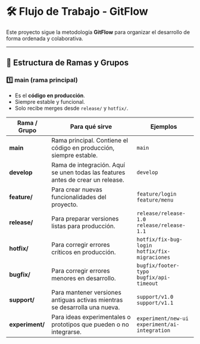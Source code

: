# 🛠️ Flujo de Trabajo - GitFlow

Este proyecto sigue la metodología **GitFlow** para organizar el desarrollo de forma ordenada y colaborativa.

---

## 🌳 Estructura de Ramas y Grupos

### 1️⃣ **main** (rama principal)
- Es el **código en producción**.
- Siempre estable y funcional.
- Solo recibe merges desde `release/` y `hotfix/`.

<table>
  <thead>
    <tr>
      <th><strong>Rama / Grupo</strong></th>
      <th><strong>Para qué sirve</strong></th>
      <th><strong>Ejemplos</strong></th>
    </tr>
  </thead>
  <tbody>
    <tr>
      <td><strong>main</strong></td>
      <td>Rama principal. Contiene el código en producción, siempre estable.</td>
      <td><code>main</code></td>
    </tr>
    <tr>
      <td><strong>develop</strong></td>
      <td>Rama de integración. Aquí se unen todas las features antes de crear un release.</td>
      <td><code>develop</code></td>
    </tr>
    <tr>
      <td><strong>feature/</strong></td>
      <td>Para crear nuevas funcionalidades del proyecto.</td>
      <td><code>feature/login</code><br><code>feature/menu</code></td>
    </tr>
    <tr>
      <td><strong>release/</strong></td>
      <td>Para preparar versiones listas para producción.</td>
      <td><code>release/release-1.0</code><br><code>release/release-1.1</code></td>
    </tr>
    <tr>
      <td><strong>hotfix/</strong></td>
      <td>Para corregir errores críticos en producción.</td>
      <td><code>hotfix/fix-bug-login</code><br><code>hotfix/fix-migraciones</code></td>
    </tr>
    <tr>
      <td><strong>bugfix/</strong></td>
      <td>Para corregir errores menores en desarrollo.</td>
      <td><code>bugfix/footer-typo</code><br><code>bugfix/api-timeout</code></td>
    </tr>
    <tr>
      <td><strong>support/</strong></td>
      <td>Para mantener versiones antiguas activas mientras se desarrolla una nueva.</td>
      <td><code>support/v1.0</code><br><code>support/v1.1</code></td>
    </tr>
    <tr>
      <td><strong>experiment/</strong></td>
      <td>Para ideas experimentales o prototipos que pueden o no integrarse.</td>
      <td><code>experiment/new-ui</code><br><code>experiment/ai-integration</code></td>
    </tr>
  </tbody>
</table>


